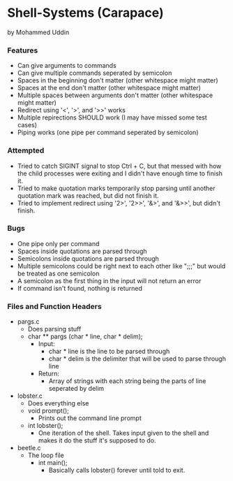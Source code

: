 # Shell-Systems (Carapace)
by Mohammed Uddin

### Features
  * Can give arguments to commands
  * Can give multiple commands seperated by semicolon
  * Spaces in the beginning don't matter (other whitespace might matter)
  * Spaces at the end don't matter (other whitespace might matter)
  * Multiple spaces between arguments don't matter (other whitespace might matter)
  * Redirect using '<', '>', and '>>' works
  * Multiple repirections SHOULD work (I may have missed some test cases)
  * Piping works (one pipe per command seperated by semicolon)

### Attempted
  * Tried to catch SIGINT signal to stop Ctrl + C, but that messed with how the child processes were exiting and I didn't have enough time to finish it.
  * Tried to make quotation marks temporarily stop parsing until another quotation mark was reached, but did not finish it.
  * Tried to implement redirect using '2>', '2>>', '&>', and '&>>', but didn't finish.

### Bugs
  * One pipe only per command
  * Spaces inside quotations are parsed through
  * Semicolons inside quotations are parsed through
  * Multiple semicolons could be right next to each other like ";;;" but would be treated as one semicolon
  * A semicolon as the first thing in the input will not return an error
  * If command isn't found, nothing is returned

### Files and Function Headers
* pargs.c
  * Does parsing stuff
  * char ** pargs (char * line, char * delim);
    * Input:
      * char * line is the line to be parsed through
      * char * delim is the delimiter that will be used to parse through line
    * Return:
      * Array of strings with each string being the parts of line seperated by delim
* lobster.c
  * Does everything else
  * void prompt();
    * Prints out the command line prompt
  * int lobster();
    * One iteration of the shell. Takes input given to the shell and makes it do the stuff it's supposed to do.
* beetle.c
  * The loop file
    * int main();
      * Basically calls lobster() forever until told to exit.
    
